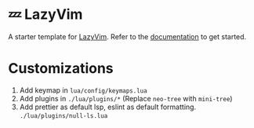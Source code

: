 # 💤 LazyVim

A starter template for [LazyVim](https://github.com/LazyVim/LazyVim).
Refer to the [documentation](https://lazyvim.github.io/installation) to get started.

# Customizations

1. Add keymap in `lua/config/keymaps.lua`
2. Add plugins in `./lua/plugins/*` (Replace `neo-tree` with `mini-tree`)
3. Add prettier as default lsp, eslint as default formatting. `./lua/plugins/null-ls.lua`
